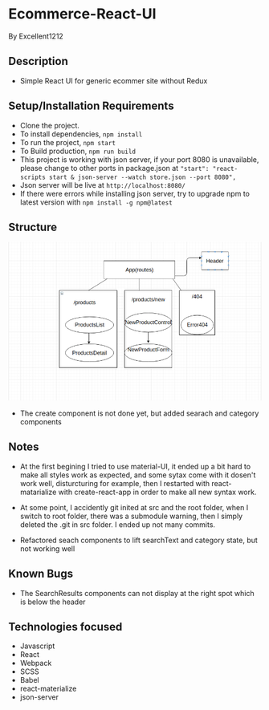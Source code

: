 # Ecommerce-React-UI


By Excellent1212

## Description

- Simple React UI for generic ecommer site without Redux

## Setup/Installation Requirements

- Clone the project.
- To install dependencies, `npm install`
- To run the project, `npm start`
- To Build production, `npm run build`
- This project is working with json server, if your port 8080 is unavailable, please change to other ports in package.json at `"start": "react-scripts start & json-server --watch store.json --port 8080",` 
- Json server will be live at `http://localhost:8080/`
- If there were errors while installing json server, try to upgrade npm to latest version with ``npm install -g npm@latest``

## Structure

![structure](./src/components/assets/images/diagram.png)

- The create component is not done yet, but added searach and category components

## Notes

- At the first begining I tried to use material-UI, it ended up a bit hard to make all styles work as expected, and some sytax come with it dosen't work well, disturcturing for example, then I restarted with react-matarialize with create-react-app in order to make all new syntax work.

- At some point, I accidently git inited at src and the root folder, when I switch to root folder, there was a submodule warning, then I simply deleted the .git in src folder. I ended up not many commits.

- Refactored seach components to lift searchText and category state, but not working well


## Known Bugs

- The SearchResults components can not display at the right spot which is below the header

## Technologies focused

- Javascript
- React
- Webpack
- SCSS
- Babel
- react-materialize
- json-server
